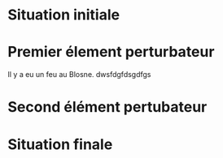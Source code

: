 # Situation initiale

# Premier élement perturbateur
Il y a eu un feu au Blosne.
dwsfdgfdsgdfgs
# Second élément pertubateur

# Situation finale
